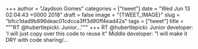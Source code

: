 
+++
author = "Jaydson Gomes"
categories = ["tweet"]
date = "Wed Jun 13 02:04:43 +0000 2018"
draft = false
image = "{TWEET_IMAGE}"
slug = "bfcc1dad9b896deac01cdcca3ff3d90ff4ead42a"
tags = ["tweet"]
title = """RT @hubertlepicki: Junior..."""
+++
RT @hubertlepicki: Junior developer: 'I will just copy over this code to reuse it"
Middle developer: "I will make it DRY with code sharing/…
